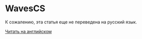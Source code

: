 # WavesCS

К сожалению, эта статья еще не переведена на русский язык.

[Читать на английском](/en/building-apps/waves-api-and-sdk/client-libraries/wavescs)
